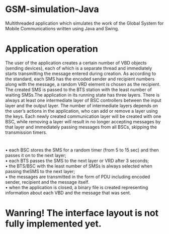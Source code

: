 # GSM-simulation-Java
Multithreaded application which simulates the work of the Global System for Mobile Communications written using Java and Swing.

# Application operation
The user of the application creates a certain number of VBD objects (sending devices), each of which is a separate thread and immediately starts transmitting the message entered during creation. As according to the standard, each SMS has the encoded sender and recipient numbers along with the message, a random VRD element is chosen as the recipient. The created SMS is passed to the BTS station with the least number of waiting SMSs.The application in its running state has three layers. There is always at least one intermediate layer of BSC controllers between the input layer and the output layer. The number of intermediate layers depends on the user’s actions in the application, who can add or remove a layer using the keys. Each newly created communication layer will be created with one BSC, while removing a layer will result in no longer accepting messages by that layer and immediately passing messages from all BSCs, skipping the transmission timers.
#
• each BSC stores the SMS for a random timer (from 5 to 15 sec) and then passes it on to the next layer; <br />
• each BTS passes the SMS to the next layer or VRD after 3 seconds; <br />
• the BTS/BSC with the least number of SMSs is always selected when passing theSMS to the next layer; <br />
• the messages are transmitted in the form of PDU including encoded sender, recipient and the message itself. <br />
• when the application is closed, a binary file is created representing information about each VBD and the message that was sent. <br />
#

# Wanring! The interface layout is not fully implemented yet.